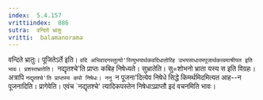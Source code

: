```yaml
---
index:  5.4.157
vrittiindex:  886
sutra:  वन्दिते भ्रातुः
vritti:  balamanorama 
---
```


वन्दिते भ्रातुः। पूजितेऽर्ते इति। `वदि अभिवादनस्तुत्यो'रित्युभयार्थकवदिधातोरिह उभयसाधारमपूजार्थकत्वमाश्रीयत इति भावः। प्रशस्तभ्रातेति। `नद्यृतश्चे'ति प्राप्तः कबिह निषेध्यते। सुभ्रातेति। सु=शोभनो भ्राता यस्य स इति विग्रहः। अत्रापि `नद्यृतश्चे'ति प्राप्तस्य कपो निषेधः। ननु `न पूजना'दित्येव निषेधे सिद्धे किमर्थमिदमित्यत आह--न पूजनादिति। प्रागेवेति। एवंच `नद्यृतश्चे' त्यादिकपस्तेन निषेधाऽप्राप्तौ इदं वचनमिति भावः। 

